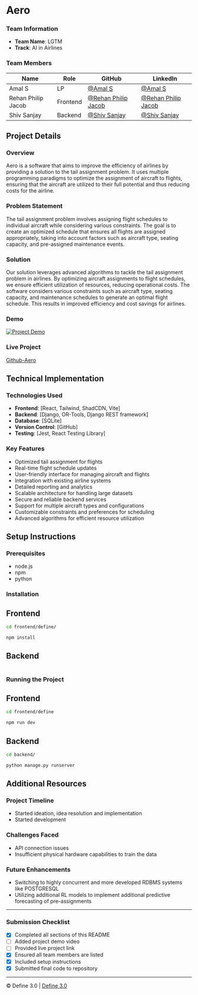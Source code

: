 
# Aero

### Team Information
- **Team Name**: LGTM 
- **Track**: AI in Airlines
### Team Members
| Name               | Role     | GitHub                                                     | LinkedIn                                                                       |
| ------------------ | -------- | ---------------------------------------------------------- | ------------------------------------------------------------------------------ |
| Amal S             | LP       | [@Amal S](https://github.com/RottenSpaceMan)               | [@Amal S](https://www.linkedin.com/in/amal-s-a7217b267/)                       |
| Rehan Philip Jacob | Frontend | [@Rehan Philip Jacob](https://github.com/Rehanphilipjacob) | [@Rehan Philip Jacob](https://in.linkedin.com/in/rehan-philip-jacob-724b05284) |
| Shiv Sanjay        | Backend  | [@Shiv Sanjay](https://github.com/Shivsay)                 | [@Shiv Sanjay](https://www.linkedin.com/in/shiv-sanjay-87a638256/)             |

## Project Details

### Overview
Aero is a software that aims to improve the efficiency of airlines by providing a solution to the tail assignment problem. It uses multiple programming paradigms to optimize the assignment of aircraft to flights, ensuring that the aircraft are utilized to their full potential and thus reducing costs for the airline.

### Problem Statement
The tail assignment problem involves assigning flight schedules to individual aircraft while considering various constraints. The goal is to create an optimized schedule that ensures all flights are assigned appropriately, taking into account factors such as aircraft type, seating capacity, and pre-assigned maintenance events.


### Solution
Our solution leverages advanced algorithms to tackle the tail assignment problem in airlines. By optimizing aircraft assignments to flight schedules, we ensure efficient utilization of resources, reducing operational costs. The software considers various constraints such as aircraft type, seating capacity, and maintenance schedules to generate an optimal flight schedule. This results in improved efficiency and cost savings for airlines.

### Demo
[![Project Demo](https://img.youtube.com/vi/VIDEO_ID/0.jpg)](https://www.youtube.com/watch?v=VIDEO_ID)

### Live Project
[Github-Aero](https://github.com/Shivsay/LGTM-Define3)

## Technical Implementation

### Technologies Used
- **Frontend**: [React, Tailwind, ShadCDN, Vite]
- **Backend**: [Django, OR-Tools, Django REST framework]
- **Database**: [SQLite]
- **Version Control**: [GitHub]
- **Testing**: [Jest, React Testing Library]

### Key Features
- Optimized tail assignment for flights
- Real-time flight schedule updates
- User-friendly interface for managing aircraft and flights
- Integration with existing airline systems
- Detailed reporting and analytics
- Scalable architecture for handling large datasets
- Secure and reliable backend services
- Support for multiple aircraft types and configurations
- Customizable constraints and preferences for scheduling
- Advanced algorithms for efficient resource utilization
 

## Setup Instructions


### Prerequisites
- node.js
- npm
- python

### Installation 

## Frontend
```bash
cd frontend/define/

npm install
```

## Backend
```bash

```

### Running the Project

## Frontend
```bash
cd frontend/define

npm run dev
```

## Backend

```bash
cd backend/

python manage.py runserver

```

## Additional Resources

### Project Timeline
- Started ideation, idea resolution and implementation
- Started development

### Challenges Faced
- API connection issues
- Insufficient physical hardware capabilities to train the data

### Future Enhancements
- Switching to highly concurrent and more developed RDBMS systems like POSTGRESQL
- Utilizing additional RL models to implement additional predictive forecasting of pre-assignments

---

### Submission Checklist
- [x] Completed all sections of this README
- [ ] Added project demo video
- [ ] Provided live project link
- [x] Ensured all team members are listed
- [x] Included setup instructions
- [x] Submitted final code to repository

---

© Define 3.0 | [Define 3.0](https://www.define3.xyz/)
